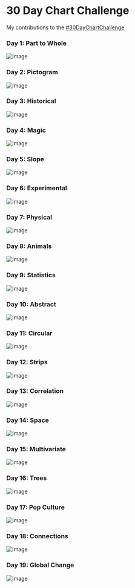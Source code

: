 30 Day Chart Challenge
================

My contributions to the
[\#30DayChartChallenge](https://github.com/Z3tt/30DayChartChallenge_2021)

### Day 1: Part to Whole

![image](Day1_PartToWhole/Day1.jpeg)

### Day 2: Pictogram

![image](Day2_Pictogram/Day2.jpeg)

### Day 3: Historical

![image](Day3_Historical/Day3.jpeg)

### Day 4: Magic

![image](Day4_Magic/Day4.jpeg)

### Day 5: Slope

![image](Day5_Slope/Day5.jpeg)

### Day 6: Experimental

![image](Day6_Experimental/Day6.jpeg)

### Day 7: Physical

![image](Day7_Physical/Day7.jpeg)

### Day 8: Animals

![image](Day8_Animals/Day8.jpeg)

### Day 9: Statistics

![image](Day9_Statistics/Day9.jpeg)

### Day 10: Abstract

![image](Day10_Abstract/Day10.jpeg)

### Day 11: Circular

![image](Day11_Circular/Day11_drawn_on_ipad.png)

### Day 12: Strips

![image](Day12_Strips/Day12.jpeg)

### Day 13: Correlation

![image](Day13_Correlation/Day13.jpeg)

### Day 14: Space

![image](Day14_Space/Day14.jpeg)

### Day 15: Multivariate

![image](Day15_Multivariate/Day15.jpeg)

### Day 16: Trees

![image](Day16_Trees/Day16.jpeg)

### Day 17: Pop Culture

![image](Day17_PopCulture/Day17.jpeg)

### Day 18: Connections

![image](Day18_Connections/Day18.jpg)

### Day 19: Global Change

![image](Day19_GlobalChange/Day19.jpeg)
